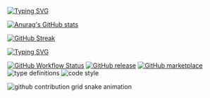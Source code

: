 [![Typing SVG](https://readme-typing-svg.demolab.com?font=Fira+Code&pause=1000&color=F72489&center=true&width=435&lines=Hello+everyone;Welcome+to+my+profile)](https://git.io/typing-svg)

[![Anurag's GitHub stats](https://github-readme-stats.vercel.app/api?username=TuanAnhNQ333)](https://github.com/anuraghazra/github-readme-stats)

[![GitHub Streak](https://github-readme-streak-stats.herokuapp.com?user=TuanAnhNQ333&theme=ambient-gradient&hide_border=true&card_width=550&card_height=250)](https://git.io/streak-stats)

[![Typing SVG](https://readme-typing-svg.demolab.com?font=Fira+Code&pause=1000&color=F72489&center=true&width=435&lines=HUST;AH+code+his+game)](https://git.io/typing-svg)


[![GitHub Workflow Status](https://img.shields.io/github/actions/workflow/status/TuanAnhNQ333/TuanAnhNQ333/main.yml?label=action&style=flat-square)](https://github.com/TuanAnhNQ333/TuanAnhNQ333/actions/workflows/main.yml)
[![GitHub release](https://img.shields.io/github/release/TuanAnhNQ333/snk.svg?style=flat-square)](https://github.com/TuanAnhNQ333/snk/releases/latest)
[![GitHub marketplace](https://img.shields.io/badge/marketplace-snake-blue?logo=github&style=flat-square)](https://github.com/marketplace/actions/generate-snake-game-from-github-contribution-grid)
![type definitions](https://img.shields.io/npm/types/typescript?style=flat-square)
![code style](https://img.shields.io/badge/code_style-prettier-ff69b4.svg?style=flat-square)


<picture>
  <source
    media="(prefers-color-scheme: dark)"
    srcset="https://raw.githubusercontent.com/TuanAnhNQ333/snk/output/github-contribution-grid-snake-dark.svg"
  />
  <source
    media="(prefers-color-scheme: light)"
    srcset="https://raw.githubusercontent.com/TuanAnhNQ333/snk/output/github-contribution-grid-snake.svg"
  />
  <img
    alt="github contribution grid snake animation"
    src="https://raw.githubusercontent.com/TuanAnhNQ333/snk/output/github-contribution-grid-snake.svg"
  />
</picture>






<!---

TuanAnhNQ333/TuanAnhNQ333 is a ✨ special ✨ repository because its `README.md` (this file) appears on your GitHub profile.
You can click the Preview link to take a look at your changes.
--->
